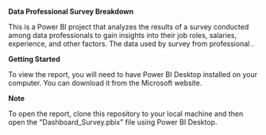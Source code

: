**Data Professional Survey Breakdown**

This is a Power BI project that analyzes the results of a survey conducted among data professionals 
to gain insights into their job roles, salaries, experience, and other factors. 
The data used by survey from professional .

**Getting Started**

To view the report, you will need to have Power BI Desktop installed on your computer. 
You can download it from the Microsoft website.

**Note**

To open the report, clone this repository to your local machine and 
then open the "Dashboard_Survey.pbix" file using Power BI Desktop.
